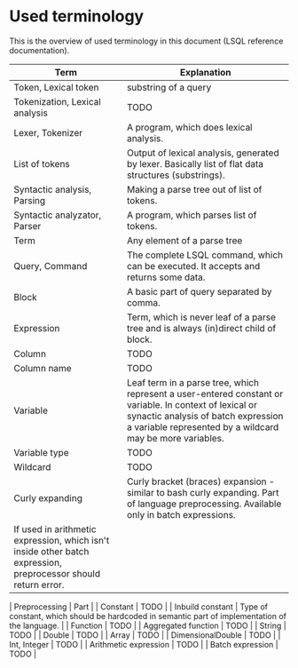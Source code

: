 # Used terminology
This is the overview of used terminology in this document (LSQL reference documentation).

| Term | Explanation |
| ---  | ----------- |
| Token, Lexical token | substring of a query |
| Tokenization, Lexical analysis | TODO |
| Lexer, Tokenizer | A program, which does lexical analysis. |
| List of tokens | Output of lexical analysis, generated by lexer. Basically list of flat data structures (substrings). |
| Syntactic analysis, Parsing | Making a parse tree out of list of tokens. |
| Syntactic analyzator, Parser | A program, which parses list of tokens. |
| Term | Any element of a parse tree |
| Query, Command | The complete LSQL command, which can be executed. It accepts and returns some data. |
| Block | A basic part of query separated by comma. |
| Expression | Term, which is never leaf of a parse tree and is always (in)direct child of block. |
| Column | TODO |
| Column name | TODO |
| Variable | Leaf term in a parse tree, which represent a user-entered constant or variable. In context of lexical or synactic analysis of batch expression a variable represented by a wildcard may be more variables. |
| Variable type | TODO |
| Wildcard | TODO |
| Curly expanding | Curly bracket (braces) expansion - similar to bash curly expanding. Part of language preprocessing. Available only in batch expressions. 
  If used in arithmetic expression, which isn't inside other batch expression, preprocessor should return error. |

| Preprocessing | Part  |
| Constant | TODO |
| Inbuild constant | Type of constant, which should be hardcoded in semantic part of implementation of the language. |
| Function | TODO |
| Aggregated function | TODO |
| String | TODO |
| Double | TODO |
| Array | TODO |
| DimensionalDouble | TODO |
| Int, Integer | TODO |
| Arithmetic expression | TODO |
| Batch expression | TODO |
